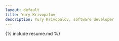```yaml
---
layout: default
title: Yury Krivopalov
description: Yury Krivopalov, software developer
---
```

{% include resume.md %}
